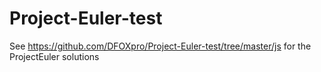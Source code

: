 # Project-Euler-test

See https://github.com/DFOXpro/Project-Euler-test/tree/master/js for the ProjectEuler solutions

